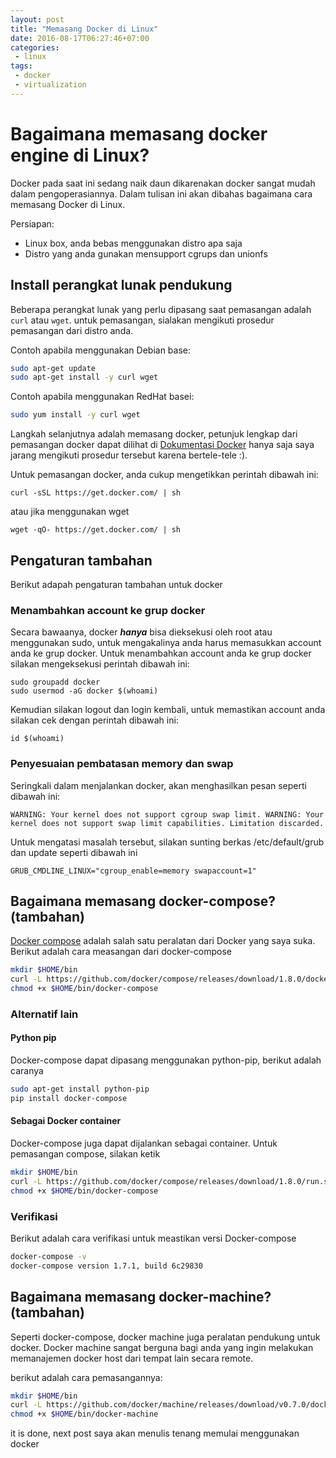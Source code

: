 ```yaml
---
layout: post
title: "Memasang Docker di Linux"
date: 2016-08-17T06:27:46+07:00
categories:
 - linux
tags:
 - docker
 - virtualization
---
```



# Bagaimana memasang docker engine di Linux?

Docker pada saat ini sedang naik daun dikarenakan docker sangat
mudah dalam pengoperasiannya. Dalam tulisan ini akan dibahas bagaimana
cara memasang Docker di Linux.

Persiapan:
 - Linux box, anda bebas menggunakan distro apa saja
 - Distro yang anda gunakan mensupport cgrups dan unionfs

## Install perangkat lunak pendukung

Beberapa perangkat lunak yang perlu dipasang saat pemasangan adalah `curl`
atau `wget`. untuk pemasangan, sialakan mengikuti prosedur pemasangan dari
distro anda.

Contoh apabila menggunakan Debian base:

```bash
sudo apt-get update
sudo apt-get install -y curl wget
```

Contoh apabila menggunakan RedHat basei:

```bash
sudo yum install -y curl wget
```

Langkah selanjutnya adalah memasang docker, petunjuk lengkap dari pemasangan
docker dapat dilihat di [Dokumentasi Docker](https://docs.docker.com/engine/installation/)
hanya saja saya jarang mengikuti prosedur tersebut karena bertele-tele :).

Untuk pemasangan docker, anda cukup mengetikkan perintah dibawah ini:

```
curl -sSL https://get.docker.com/ | sh
```

atau jika menggunakan wget

```
wget -qO- https://get.docker.com/ | sh
```

## Pengaturan tambahan

Berikut adapah pengaturan tambahan untuk docker

### Menambahkan account ke grup docker

Secara bawaanya, docker ***hanya*** bisa dieksekusi oleh root atau menggunakan sudo,
untuk mengakalinya anda harus memasukkan account anda ke grup docker. Untuk menambahkan
account anda ke grup docker silakan mengeksekusi perintah dibawah ini:

```
sudo groupadd docker
sudo usermod -aG docker $(whoami)
```

Kemudian silakan logout dan login kembali, untuk memastikan account anda silakan cek
dengan perintah dibawah ini:

```
id $(whoami)
```

### Penyesuaian pembatasan memory dan swap

Seringkali dalam menjalankan docker, akan menghasilkan pesan seperti dibawah ini:

```
WARNING: Your kernel does not support cgroup swap limit. WARNING: Your
kernel does not support swap limit capabilities. Limitation discarded.
```

Untuk mengatasi masalah tersebut, silakan sunting berkas /etc/default/grub dan update
seperti dibawah ini

```
GRUB_CMDLINE_LINUX="cgroup_enable=memory swapaccount=1"
```

## Bagaimana memasang docker-compose? (tambahan)

[Docker compose](https://docs.docker.com/compose/overview/) adalah
salah satu peralatan dari Docker yang saya suka. Berikut adalah cara measangan dari docker-compose

```bash
mkdir $HOME/bin
curl -L https://github.com/docker/compose/releases/download/1.8.0/docker-compose-$(uname -s)-$(uname -m) > $HOME/bin/docker-compose
chmod +x $HOME/bin/docker-compose
```

### Alternatif lain

#### Python pip

Docker-compose dapat dipasang menggunakan python-pip, berikut adalah caranya

```bash
sudo apt-get install python-pip
pip install docker-compose
```

#### Sebagai Docker container

Docker-compose juga dapat dijalankan sebagai container. Untuk pemasangan compose, silakan ketik

```bash
mkdir $HOME/bin
curl -L https://github.com/docker/compose/releases/download/1.8.0/run.sh > $HOME/bin/docker-compose
chmod +x $HOME/bin/docker-compose
```

### Verifikasi

Berikut adalah cara verifikasi untuk meastikan versi Docker-compose

```bash
docker-compose -v
docker-compose version 1.7.1, build 6c29830
```

## Bagaimana memasang docker-machine? (tambahan)

Seperti docker-compose, docker machine juga peralatan pendukung untuk docker.
Docker machine sangat berguna bagi anda yang ingin melakukan memanajemen docker
host dari tempat lain secara remote.

berikut adalah cara pemasangannya:

```bash
mkdir $HOME/bin
curl -L https://github.com/docker/machine/releases/download/v0.7.0/docker-machine-`uname -s`-`uname -m` > $HOME/bin/docker-machine
chmod +x $HOME/bin/docker-machine
```

it is done, next post saya akan menulis tenang memulai menggunakan docker
